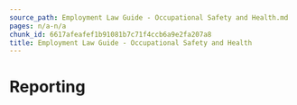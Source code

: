 ```yaml
---
source_path: Employment Law Guide - Occupational Safety and Health.md
pages: n/a-n/a
chunk_id: 6617afeafef1b91081b7c71f4ccb6a9e2fa207a8
title: Employment Law Guide - Occupational Safety and Health
---
```

# Reporting

